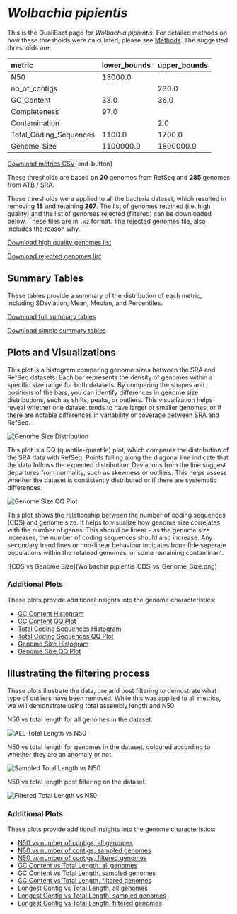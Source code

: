 # *Wolbachia pipientis*

This is the QualiBact page for *Wolbachia pipientis*. For detailed methods on how these thresholds were calculated, please see [Methods](../../methods.md).
The suggested thresholds are: 

| metric                 | lower_bounds   | upper_bounds   |
|:-----------------------|:---------------|:---------------|
| N50                    | 13000.0        |                |
| no_of_contigs          |                | 230.0          |
| GC_Content             | 33.0           | 36.0           |
| Completeness           | 97.0           |                |
| Contamination          |                | 2.0            |
| Total_Coding_Sequences | 1100.0         | 1700.0         |
| Genome_Size            | 1100000.0      | 1800000.0      |

[Download metrics CSV](Wolbachia_pipientis_metrics.csv){.md-button}


These thresholds are based on **20** genomes from RefSeq and **285** genomes from ATB / SRA.

These thresholds were applied to all the bacteria dataset, which resulted in removing **18** and retaining **267**.
The list of genomes retained (i.e. high quality) and the list of genomes rejected (filtered) can be downloaded below. These files are in `.xz` format. The rejected genomes file, also includes the reason why.

[Download high quality genomes list](Wolbachia_pipientis_high_quality_genomes.csv.xz)


[Download rejected genomes list](Wolbachia_pipientis_filtered_out_genomes.csv.xz)



## Summary Tables
These tables provide a summary of the distribution of each metric, including SDeviation, Mean, Median, and Percentiles.

[Download full summary tables](summary.csv)

[Download simple summary tables](selected_summary.csv)

## Plots and Visualizations

This plot is a histogram comparing genome sizes between the SRA and RefSeq datasets. Each bar represents the density of genomes within a specific size range for both datasets. By comparing the shapes and positions of the bars, you can identify differences in genome size distributions, such as shifts, peaks, or outliers. This visualization helps reveal whether one dataset tends to have larger or smaller genomes, or if there are notable differences in variability or coverage between SRA and RefSeq.

![Genome Size Distribution](Genome_Size_refseq_histogram_kde.png)

This plot is a QQ (quantile-quantile) plot, which compares the distribution of the SRA data with RefSeq. Points falling along the diagonal line indicate that the data follows the expected distribution. Deviations from the line suggest departures from normality, such as skewness or outliers. This helps assess whether the dataset is consistently distributed or if there are systematic differences.

![Genome Size QQ Plot](Genome_Size_refseq_qqplot.png)

This plot shows the relationship between the number of coding sequences (CDS) and genome size. It helps to visualize how genome size correlates with the number of genes. This should be linear - as the genome size increases, the number of coding sequences should also increase. Any secondary trend lines or non-linear behaviour indicates bone fide seperate populations within the retained genomes, or some remaining contaminant. 

![CDS vs Genome Size](Wolbachia pipientis_CDS_vs_Genome_Size.png)

### Additional Plots

These plots provide additional insights into the genome characteristics:

- [GC Content Histogram](GC_Content_refseq_histogram_kde.png)
- [GC Content QQ Plot](GC_Content_refseq_qqplot.png)
- [Total Coding Sequences Histogram](Total_Coding_Sequences_refseq_histogram_kde.png)
- [Total Coding Sequences QQ Plot](Total_Coding_Sequences_refseq_qqplot.png)
- [Genome Size Histogram](Genome_Size_refseq_histogram_kde.png)
- [Genome Size QQ Plot](Genome_Size_refseq_qqplot.png)
## Illustrating the filtering process
These plots illustrate the data, pre and post filtering to demostrate what type of outliers have been removed. While this was applied to all metrics, we will demonstrate using total assembly length and N50.

N50 vs total length for all genomes in the dataset.

![ALL Total Length vs N50](Wolbachia_pipientis_all_total_length_N50.png)

N50 vs total length for genomes in the dataset, coloured according to whether they are an anomaly or not.

![Sampled Total Length vs N50](Wolbachia_pipientis_sample_total_length_N50.png)

N50 vs total length post filtering on the dataset.

![Filtered Total Length vs N50](Wolbachia_pipientis_filt_total_length_N50.png)

### Additional Plots

These plots provide additional insights into the genome characteristics:

- [N50 vs number of contigs, all genomes](Wolbachia_pipientis_all_N50_number.png)
- [N50 vs number of contigs, sampled genomes](Wolbachia_pipientis_sample_N50_number.png)
- [N50 vs number of contigs, filtered genomes](Wolbachia_pipientis_filt_N50_number.png)
- [GC Content vs Total Length, all genomes](Wolbachia_pipientis_all_total_length_GC_Content.png)
- [GC Content vs Total Length, sampled genomes](Wolbachia_pipientis_sample_total_length_GC_Content.png)
- [GC Content vs Total Length, filtered genomes](Wolbachia_pipientis_filt_total_length_GC_Content.png)
- [Longest Contig vs Total Length, all genomes](Wolbachia_pipientis_all_total_length_longest.png)
- [Longest Contig vs Total Length, sampled genomes](Wolbachia_pipientis_sample_total_length_longest.png)
- [Longest Contig vs Total Length, filtered genomes](Wolbachia_pipientis_filt_total_length_longest.png)
